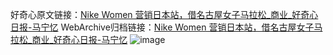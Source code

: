 好奇心原文链接：[Nike Women 营销日本站，借名古屋女子马拉松_商业_好奇心日报-马宁忆](https://www.qdaily.com/articles/8026.html)
WebArchive归档链接：[Nike Women 营销日本站，借名古屋女子马拉松_商业_好奇心日报-马宁忆](http://web.archive.org/web/20190623151842/https://www.qdaily.com/articles/8026.html)
![image](http://ww3.sinaimg.cn/large/007d5XDply1g3vc68qkhij30u02o51kx)